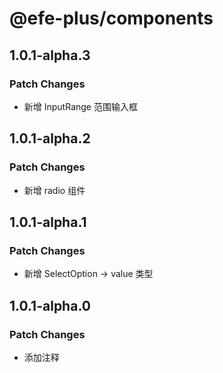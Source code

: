 # @efe-plus/components

## 1.0.1-alpha.3

### Patch Changes

- 新增 InputRange 范围输入框

## 1.0.1-alpha.2

### Patch Changes

- 新增 radio 组件

## 1.0.1-alpha.1

### Patch Changes

- 新增 SelectOption -> value 类型

## 1.0.1-alpha.0

### Patch Changes

- 添加注释

